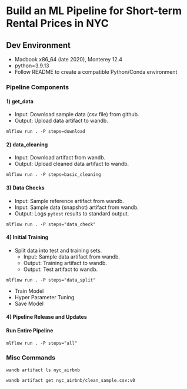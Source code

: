 # Build an ML Pipeline for Short-term Rental Prices in NYC

## Dev Environment

- Macbook x86_64 (late 2020), Monterey 12.4
- python=3.9.13
- Follow README to create a compatible Python/Conda environment

### Pipeline Components

#### 1) get_data

- Input: Download sample data (csv file) from github.
- Output: Upload data artifact to wandb.

```
mlflow run . -P steps=download
```

#### 2) data_cleaning

- Input: Download artifact from wandb.
- Output: Upload cleaned data artifact to wandb.

```
mlflow run . -P steps=basic_cleaning
```

#### 3) Data Checks

- Input: Sample reference artifact from wandb.
- Input: Sample data (snapshot) artifact from wandb.
- Output: Logs `pytest` results to standard output.

```
mlflow run . -P steps="data_check"
```

#### 4) Initial Training

- Split data into test and training sets.
  - Input: Sample data artifact from wandb.
  - Output: Training artifact to wandb.
  - Output: Test artifact to wandb.

```
mlflow run . -P steps="data_split"
```

- Train Model
- Hyper Parameter Tuning
- Save Model

#### 4) Pipeline Release and Updates

#### Run Entire Pipeline
```
mlflow run . -P steps="all"
```

### Misc Commands
```
wandb artifact ls nyc_airbnb

wandb artifact get nyc_airbnb/clean_sample.csv:v0
```
